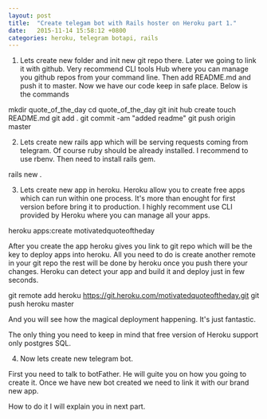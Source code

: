 ```yaml
---
layout: post
title:  "Create telegam bot with Rails hoster on Heroku part 1."
date:   2015-11-14 15:58:12 +0800
categories: heroku, telegram botapi, rails
---
```



1. Lets create new folder and init new git repo there. Later we going to link it with github. Very recommend CLI tools Hub where you can manage you github repos from your command line. Then add README.md and push it to master. Now we have our code keep in safe place. Below is the commands

mkdir quote_of_the_day
cd quote_of_the_day
git init
hub create
touch README.md
git add .
git commit -am "added readme"
git push origin master

2. Lets create new rails app which will be serving requests coming from telegram. Of course ruby should be already installed. I recommend to use rbenv. Then need to install rails gem.

rails new .

3. Lets create new app in heroku. Heroku allow you to create free apps which can run within one process. It's more than enought for first version before bring it to production. I highly recomment use CLI provided by Heroku where you can manage all your apps.

heroku apps:create motivatedquoteoftheday

After you create the app heroku gives you link to git repo which will be the key to deploy apps into heroku. All you need to do is create another remote in your git repo the rest will be done by heroku once you push there your changes. Heroku can detect your app and build it and deploy just in few seconds.

git remote add heroku https://git.heroku.com/motivatedquoteoftheday.git
git push heroku master

And you will see how the magical deployment happening. It's just fantastic.

The only thing you need to keep in mind that free version of Heroku support only postgres SQL.

4. Now lets create new telegram bot.

First you need to talk to botFather. He will guite you on how you going to create it. Once we have new bot created we need to link it with our brand new app.

How to do it I will explain you in next part.